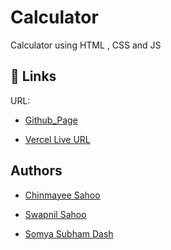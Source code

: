 # Calculator
Calculator using HTML , CSS and JS

## 🔗 Links
URL: 
- [Github_Page](https://chinmayee22.github.io/Calculator/)

- [Vercel Live URL](https://calculator-97ooh2gn5-chinmayee22.vercel.app/)

## Authors
- [Chinmayee Sahoo](https://github.com/chinmayee22)

- [Swapnil Sahoo](https://www.github.com/swapnil0601)

- [Somya Subham Dash](https://www.github.com/somyasubham9)
